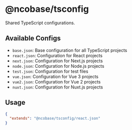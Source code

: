 # @ncobase/tsconfig

Shared TypeScript configurations.

## Available Configs

- `base.json`: Base configuration for all TypeScript projects
- `react.json`: Configuration for React projects
- `next.json`: Configuration for Next.js projects
- `node.json`: Configuration for Node.js projects
- `test.json`: Configuration for test files
- `vue.json`: Configuration for Vue 3 projects
- `vue2.json`: Configuration for Vue 2 projects
- `nuxt.json`: Configuration for Nuxt.js projects

## Usage

```json
{
  "extends": "@ncobase/tsconfig/react.json"
}
```
